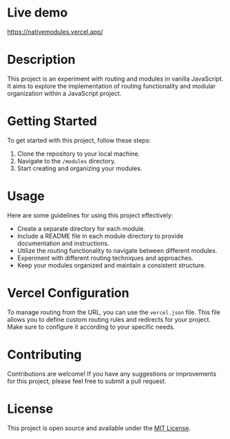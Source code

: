# Live demo

https://nativemodules.vercel.app/

# Description

This project is an experiment with routing and modules in vanilla JavaScript. It aims to explore the implementation of routing functionality and modular organization within a JavaScript project.

# Getting Started

To get started with this project, follow these steps:

1. Clone the repository to your local machine.
2. Navigate to the `/modules` directory.
3. Start creating and organizing your modules.

# Usage

Here are some guidelines for using this project effectively:

- Create a separate directory for each module.
- Include a README file in each module directory to provide documentation and instructions.
- Utilize the routing functionality to navigate between different modules.
- Experiment with different routing techniques and approaches.
- Keep your modules organized and maintain a consistent structure.

# Vercel Configuration

To manage routing from the URL, you can use the `vercel.json` file. This file allows you to define custom routing rules and redirects for your project. Make sure to configure it according to your specific needs.

# Contributing

Contributions are welcome! If you have any suggestions or improvements for this project, please feel free to submit a pull request.

# License

This project is open source and available under the [MIT License](LICENSE).
